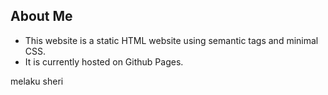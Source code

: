 ## About Me 

* This website is a static HTML website using semantic tags and minimal CSS. 
* It is currently hosted on Github Pages.

melaku sheri


